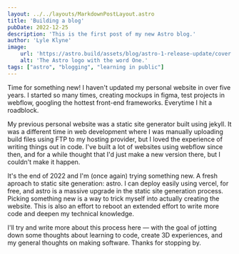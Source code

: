 ```yaml
---
layout: ../../layouts/MarkdownPostLayout.astro
title: 'Building a blog'
pubDate: 2022-12-25
description: 'This is the first post of my new Astro blog.'
author: 'Lyle Klyne'
image:
    url: 'https://astro.build/assets/blog/astro-1-release-update/cover.jpeg' 
    alt: 'The Astro logo with the word One.'
tags: ["astro", "blogging", "learning in public"]
---
```

Time for something new! I haven't updated my personal website in over five years. I started so many times, creating mockups in figma, test projects in webflow, googling the hottest front-end frameworks. Everytime I hit a roadblock. 

My previous personal website was a static site generator built using jekyll. It was a different time in web development where I was manually uploading build files using FTP to my hosting provider, but I loved the experience of writing things out in code. I've built a lot of websites using webflow since then, and for a while thought that I'd just make a new version there, but I couldn't make it happen.

It's the end of 2022 and I'm (once again) trying something new. A fresh aproach to static site generation: astro. I can deploy easily using vercel, for free, and astro is a massive upgrade in the static site generation process. Picking something new is a way to trick myself into actually creating the website. This is also an effort to reboot an extended effort to write more code and deepen my technical knowledge. 

I'll try and write more about this process here — with the goal of jotting down some thoughts about learning to code, create 3D experiences, and my general thoughts on making software. Thanks for stopping by. 
